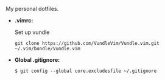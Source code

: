My personal dotfiles.

* **.vimrc:**

    Set up vundle

    ```git clone https://github.com/VundleVim/Vundle.vim.git ~/.vim/bundle/Vundle.vim```

* **Global .gitignore:**

    ```$ git config --global core.excludesfile ~/.gitignore```
